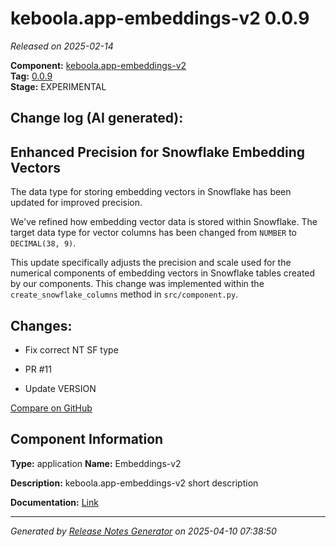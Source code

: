 #  keboola.app-embeddings-v2 0.0.9

_Released on 2025-02-14_

**Component:** [keboola.app-embeddings-v2](https://github.com/keboola/component-embeddings-v2)  
**Tag:** [0.0.9](https://github.com/keboola/component-embeddings-v2/releases/tag/0.0.9)  
**Stage:** EXPERIMENTAL


## Change log (AI generated):
## Enhanced Precision for Snowflake Embedding Vectors
The data type for storing embedding vectors in Snowflake has been updated for improved precision.

We've refined how embedding vector data is stored within Snowflake. The target data type for vector columns has been changed from `NUMBER` to `DECIMAL(38, 9)`.

This update specifically adjusts the precision and scale used for the numerical components of embedding vectors in Snowflake tables created by our components. This change was implemented within the `create_snowflake_columns` method in `src/component.py`.



## Changes:



- Fix correct NT SF type 




- PR #11 




- Update VERSION 





[Compare on GitHub](https://github.com/keboola/component-embeddings-v2/compare/0.0.8...0.0.9)



## Component Information
**Type:** application
**Name:** Embeddings-v2

**Description:** keboola.app-embeddings-v2 short description


**Documentation:** [Link](https://github.com/keboola/component-embeddings-v2/blob/master/README.md)



---
_Generated by [Release Notes Generator](https://github.com/keboola/release-notes-generator)
on 2025-04-10 07:38:50_